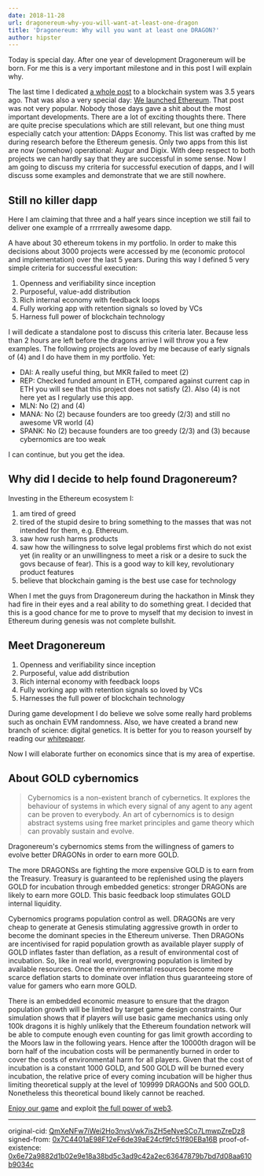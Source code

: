 ```yaml
---
date: 2018-11-28
url: dragonereum-why-you-will-want-at-least-one-dragon
title: 'Dragonereum: Why will you want at least one DRAGON?'
author: hipster
---
```


Today is special day. After one year of development Dragonereum will be born. For me this is a very important milestone and in this post I will explain why.

The last time I dedicated [a whole post](https://blog.cyber.fund/ethereum-yet-another-next-big-thing-7168157480bc) to a blockchain system was 3.5 years ago. That was also a very special day: [We launched Ethereum](https://etherscan.io/block/0). That post was not very popular. Nobody those days gave a shit about the most important developments. There are a lot of exciting thoughts there. There are quite precise speculations which are still relevant, but one thing must especially catch your attention: DApps Economy. This list was crafted by me during research before the Ethereum genesis. Only two apps from this list are now (somehow) operational: Augur and Digix. With deep respect to both projects we can hardly say that they are successful in some sense. Now I am going to discuss my criteria for successful execution of dapps, and I will discuss some examples and demonstrate that we are still nowhere.

## Still no killer dapp

Here I am claiming that three and a half years since inception we still fail to deliver one example of a rrrrreally awesome dapp.

A have about 30 ethereum tokens in my portfolio. In order to make this decisions about 3000 projects were accessed by me (economic protocol and implementation) over the last 5 years. During this way I defined 5 very simple criteria for successful execution:

1. Openness and verifiability since inception
2. Purposeful, value-add distribution
3. Rich internal economy with feedback loops
4. Fully working app with retention signals so loved by VCs
5. Harness full power of blockchain technology

I will dedicate a standalone post to discuss this criteria later. Because less than 2 hours are left before the dragons arrive I will throw you a few examples. The following projects are loved by me because of early signals of (4) and I do have them in my portfolio. Yet:
- DAI: A really useful thing, but MKR failed to meet (2)
- REP: Checked funded amount in ETH, compared against current cap in ETH you will see that this project does not satisfy (2). Also (4) is not here yet as I regularly use this app.
- MLN: No (2) and (4)
- MANA: No (2) because founders are too greedy (2/3) and still no awesome VR world (4)
- SPANK: No (2) because founders are too greedy (2/3) and (3) because cybernomics are too weak

I can continue, but you get the idea.

## Why did I decide to help found Dragonereum?

Investing in the Ethereum ecosystem I:

1. am tired of greed
2. tired of the stupid desire to bring something to the masses that was not intended for them, e.g. Ethereum.
3. saw how rush harms products
4. saw how the willingness to solve legal problems first which do not exist yet (in reality or an unwillingness to meet a risk or a desire to suck the govs because of fear). This is a good way to kill key, revolutionary  product features
5. believe that blockchain gaming is the best use case for technology

When I met the guys from Dragonereum during the hackathon in Minsk they had fire in their eyes and a real ability to do something great. I decided that this is a good chance for me to prove to myself that my decision to invest in Ethereum during genesis was not complete bullshit.

## Meet Dragonereum

1. Openness and verifiability since inception
2. Purposeful, value add distribution
3. Rich internal economy with feedback loops
4. Fully working app with retention signals so loved by VCs
5. Harnesses the full power of blockchain technology

During game development I do believe we solve some really hard problems such as onchain EVM randomness. Also, we have created a brand new branch of science: digital genetics. It is better for you to reason yourself by reading our [whitepaper](https://ipfs.io/ipfs/QmfR75tK12q2LpkU5dzYqykUUpYswSiewpCbDuwYhRb6M5).

Now I will elaborate further on economics since that is my area of expertise.

## About GOLD cybernomics

> Cybernomics is a non-existent branch of cybernetics. It explores the behaviour of systems in which every signal of any agent to any agent can be proven to everybody. An art of cybernomics is to design abstract systems using free market principles and game theory which can provably sustain and evolve.

Dragonereum's cybernomics stems from the willingness of gamers to evolve better DRAGONs in order to earn more GOLD.

The more DRAGONSs are fighting the more expensive GOLD is to earn from the Treasury. Treasury is guaranteed to be replenished using the players GOLD for incubation through embedded genetics: stronger DRAGONs are likely to earn more GOLD. This basic feedback loop stimulates GOLD internal liquidity.

Cybernomics programs population control as well. DRAGONs are very cheap to generate at Genesis stimulating aggressive growth in order to become the dominant species in the Ethereum universe. Then DRAGONs are incentivised for rapid population growth as available player supply of GOLD inflates faster than deflation, as a result of environmental cost of incubation. So, like in real world, evergrowing population is limited by available resources. Once the environmental resources become more scarce deflation starts to dominate over inflation thus guaranteeing store of value for gamers who earn more GOLD.

There is an embedded economic measure to ensure that the dragon population growth will be limited by target game design constraints. Our simulation shows that if players will use basic game mechanics using only 100k dragons it is highly unlikely that the Ethereum foundation network will be able to compute enough even counting for gas limit growth according to the Moors law in the following years. Hence after the 10000th dragon will be born half of the incubation costs will be permanently burned in order to cover the costs of environmental harm for all players. Given that the cost of incubation is a constant 1000 GOLD, and 500 GOLD will be burned every incubation, the relative price of every coming incubation will be higher thus limiting theoretical supply at the level of 109999 DRAGONs and 500 GOLD. Nonetheless this theoretical bound likely cannot be reached.

[Enjoy our game](https://dragonereum.io) and exploit [the full power of web3](https://cyb.ai).

___

original-cid: [QmXeNFw7iWei2Ho3nvsVwk7isZH5eNveSCo7LmwpZreDz8](cyb://QmXeNFw7iWei2Ho3nvsVwk7isZH5eNveSCo7LmwpZreDz8.ipfs)
signed-from: [0x7C4401aE98F12eF6de39aE24cf9fc51f80EBa16B](https://etherscan.io/address/0x7c4401ae98f12ef6de39ae24cf9fc51f80eba16b)
proof-of-existence: [0x6e72a9882d1b02e9e18a38bd5c3ad9c42a2ec63647879b7bd7d08aa610b9034c](https://etherscan.io/tx/0x6e72a9882d1b02e9e18a38bd5c3ad9c42a2ec63647879b7bd7d08aa610b9034c)
